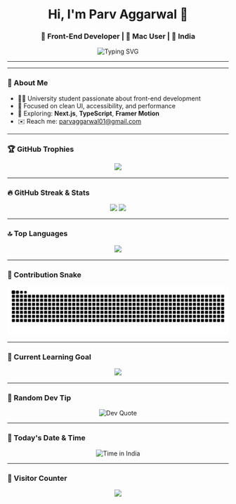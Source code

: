 <h1 align="center">Hi, I'm Parv Aggarwal 👋</h1>
<h3 align="center">🚀 Front-End Developer | 🌟 Mac User | 📍 India</h3>

<p align="center">
  <img src="https://readme-typing-svg.herokuapp.com?font=Fira+Code&duration=2500&pause=1000&color=00F7BF&center=true&vCenter=true&width=450&lines=Code+%3D+Creativity+%2B+Logic;I+build+web+interfaces+you'll+love;Always+learning+something+new!" alt="Typing SVG" />
</p>

---


---

### 🧠 About Me

- 🧑‍🎓 University student passionate about front-end development
- 🎯 Focused on clean UI, accessibility, and performance
- 🧪 Exploring: **Next.js**, **TypeScript**, **Framer Motion**
- ✉️ Reach me: [parvaggarwal01@gmail.com](mailto:parvaggarwal01@gmail.com)

---

### 🏆 GitHub Trophies

<p align="center">
  <img src="https://github-profile-trophy.vercel.app/?username=Parvaggarwal01&theme=radical&no-frame=true&margin-w=10" />
</p>

---

### 🔥 GitHub Streak & Stats

<p align="center">
  <img src="https://github-readme-streak-stats.herokuapp.com/?user=Parvaggarwal01&theme=github-dark-blue&hide_border=true" width="48%" />
  <img src="https://github-readme-stats.vercel.app/api?username=Parvaggarwal01&show_icons=true&theme=radical&hide_border=true" width="48%" />
</p>

---

### 🔝 Top Languages

<p align="center">
  <img src="https://github-readme-stats.vercel.app/api/top-langs/?username=Parvaggarwal01&layout=compact&theme=github_dark&hide_border=true" />
</p>

---

### 🐍 Contribution Snake

<p align="center">
  <img src="https://raw.githubusercontent.com/Parvaggarwal01/Parvaggarwal01/output/github-contribution-grid-snake.svg" alt="Snake animation" />
</p>

---

### 🎯 Current Learning Goal

<p align="center">
  <img src="https://img.shields.io/badge/Learning-Next.js-blue?style=for-the-badge&logo=next.js" />
</p>

---

### 💬 Random Dev Tip

<p align="center">
  <img src="https://quotes-github-readme.vercel.app/api?type=horizontal&theme=dark" alt="Dev Quote" />
</p>

---

### 📅 Today's Date & Time

<p align="center">
  <img src="https://readme-time.vercel.app/api?timezone=Asia/Kolkata&style=night&locale=en" alt="Time in India">
</p>

---

### 👥 Visitor Counter

<p align="center">
  <img src="https://profile-counter.glitch.me/Parvaggarwal01/count.svg" />
</p>
